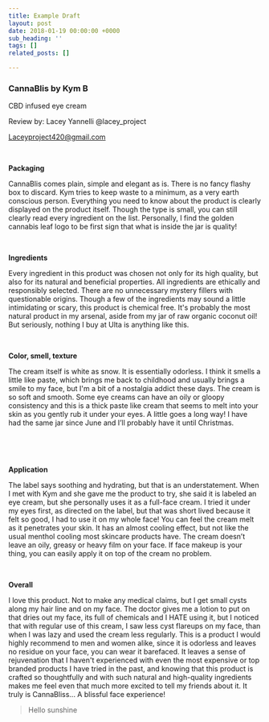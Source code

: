```yaml
---
title: Example Draft
layout: post
date: 2018-01-19 00:00:00 +0000
sub_heading: ''
tags: []
related_posts: []

---
```

### **CannaBlis by Kym B** 

CBD infused eye cream 

Review by: Lacey Yannelli @lacey_project 

Laceyproject420@gmail.com 

 

**Packaging** 

CannaBlis comes plain, simple and elegant as is. There is no fancy flashy box to discard. Kym tries to keep waste to a minimum, as a very earth conscious person. Everything you need to know about the product is clearly displayed on the product itself. Though the type is small, you can still clearly read every ingredient on the list. Personally, I find the golden cannabis leaf logo to be first sign that what is inside the jar is quality! 

 

**Ingredients** 

Every ingredient in this product was chosen not only for its high quality, but also for its natural and beneficial properties. All ingredients are ethically and responsibly selected. There are no unnecessary mystery fillers with questionable origins. Though a few of the ingredients may sound a little intimidating or scary, this product is chemical free. It's probably the most natural product in my arsenal, aside from my jar of raw organic coconut oil! But seriously, nothing I buy at Ulta is anything like this. 

 

**Color, smell, texture** 

The cream itself is white as snow. It is essentially odorless. I think it smells a little like paste, which brings me back to childhood and usually brings a smile to my face, but I'm a bit of a nostalgia addict these days. The cream is so soft and smooth. Some eye creams can have an oily or gloopy consistency and this is a thick paste like cream that seems to melt into your skin as you gently rub it under your eyes. A little goes a long way! I have had the same jar since June and I’ll probably have it until Christmas.  

 

 

**Application** 

The label says soothing and hydrating, but that is an understatement. When I met with Kym and she gave me the product to try, she said it is labeled an eye cream, but she personally uses it as a full-face cream. I tried it under my eyes first, as directed on the label, but that was short lived because it felt so good, I had to use it on my whole face! You can feel the cream melt as it penetrates your skin. It has an almost cooling effect, but not like the usual menthol cooling most skincare products have. The cream doesn’t leave an oily, greasy or heavy film on your face. If face makeup is your thing, you can easily apply it on top of the cream no problem.  

 

**Overall** 

I love this product. Not to make any medical claims, but I get small cysts along my hair line and on my face. The doctor gives me a lotion to put on that dries out my face, its full of chemicals and I HATE using it, but I noticed that with regular use of this cream, I saw less cyst flareups on my face, than when I was lazy and used the cream less regularly. This is a product I would highly recommend to men and women alike, since it is odorless and leaves no residue on your face, you can wear it barefaced. It leaves a sense of rejuvenation that I haven't experienced with even the most expensive or top branded products I have tried in the past, and knowing that this product is crafted so thoughtfully and with such natural and high-quality ingredients makes me feel even that much more excited to tell my friends about it. It truly is CannaBliss... A blissful face experience! 

>   
> Hello sunshine